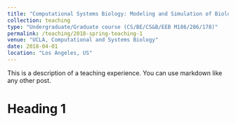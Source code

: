 ```yaml
---
title: "Computational Systems Biology: Modeling and Simulation of Biological Systems"
collection: teaching
type: "Undergraduate/Graduate course (CS/BE/CS&B/EEB M186/286/178)"
permalink: /teaching/2018-spring-teaching-1
venue: "UCLA, Computational and Systems Biology"
date: 2018-04-01
location: "Los Angeles, US"
---
```


This is a description of a teaching experience. You can use markdown like any other post.

Heading 1
======
